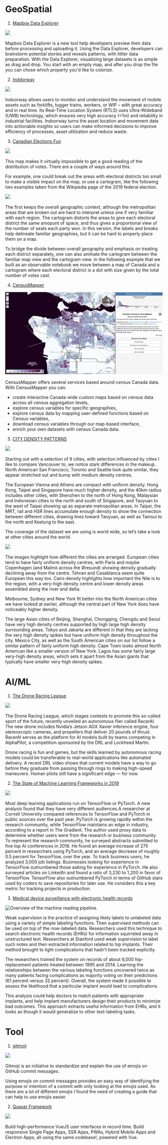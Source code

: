 # GeoSpatial

1. [Mapbox Data Explorer](https://labs.mapbox.com/labs/mbxdataexplorer/)

![](https://miro.medium.com/max/1280/0*f3dA-TbSKl2ZB-9Q.gif)

Mapbox Data Explorer is a new tool help developers preview their data before processing and uploading it. Using the Data Explorer, developers can brainstorm potential stories and reveals patterns, with littler data preparation. With the Data Explorer, visualizing large datasets is as simple as drag and drop. You start with an empty map, and after you drop the file you can chose which property you'd like to colorize.

2. [Inddorway](https://www.indoorway.com/)

![](../images/issue-10-1.gif)

Indoorway allows users to monitor and understand the movement of mobile assets such as forklifts, tugger trains, workers, or WIP – with great accuracy and in real time. Its Real-Time Location System (RTLS) uses Ultra-Wideband (UWB) technology, which ensures very high accuracy (<1m) and reliability in industrial facilities. Indoorway turns the asset location and movement data into actionable insights so users can make informed decisions to improve efficiency of processes, asset utilization and reduce waste.

3. [Canadian Elections Fun](https://doodles.mountainmath.ca/blog/2019/10/22/elections-fun/)

![](https://d33wubrfki0l68.cloudfront.net/fa6c25c74bb99b90e45883c37b1b316f601573cb/fbe0e/posts/2019-10-22-elections-fun_files/figure-html/unnamed-chunk-2-1.png)

This map makes it virtually impossible to get a good reading of the distribution of votes. There are a couple of ways around this.

For example, one could break out the areas with electoral districts too small to make a visible impact on the map, or use a cartogram, like the following two examples taken from the Wikipedia page of the 2019 federal election.

![](https://upload.wikimedia.org/wikipedia/commons/thumb/1/1d/Canada_2019_Preliminary.png/1280px-Canada_2019_Preliminary.png)

The first keeps the overall geographic context, although the metropolitan areas that are broken out are hard to interpret unless one if very familiar with each region. The cartogram distorts the areas to give each electoral district the same amopunt of space, and thus gives a proportional view of the number of seats each party won. In this version, the labels and breaks help delineate familiar geographies, but it can be hard to properly place them on a map.

To bridge the divide between overall geography and emphasis on treating each district separately, one can also animate the cartogram between the familiar map view and the cartogram view. In the following example that we built as an observable notebook we move between a map of Canada and a cartogram where each electoral district is a dot with size given by the total number of votes cast.

4. [CensusMapper](https://censusmapper.ca/)

![](../images/issue-10-2.png)

CensusMapper offers several services based around census Canada data. With CensusMapper you can:

- create interactive Canada-wide custom maps based on census data across all census aggregation levels,
- explore census variables for specific geographies,
- explore census data by mapping user-defined functions based on Census variables,
- download census variables through our map-based interface,
- enrich your own datasets with census Canada data.

5. [CITY DENSITY PATTERNS](https://doodles.mountainmath.ca/blog/2019/03/17/city-density-patterns/)

![](https://d33wubrfki0l68.cloudfront.net/fd4cece58ae2df5bc3710ac182bbc1dd997ed24a/2717d/posts/2019-03-17-city-density-patterns_files/figure-html/vancouver_comparison-1.png)

Starting out with a selection of 9 cities, with selection influenced by cities I like to compare Vancouver to, we notice stark differences in the makeup. North American San Francisco, Toronto and Seattle look quite similar, they appear stretched out and bump with medium density centres.

The European Vienna and Athens are compact with uniform density. Hong Kong, Taipei and Singapore have much higher density, and the 40km radius includes other cities, with Shenzhen to the north of Hong Kong, Malaysian and Indonesian cities to the north and south of Singapore, and Taoyuan to the west of Taipei showing up as separate metropolitan areas. In Taipei, the MRT, rail and HSR lines accumulate enough density to show the connection between different cities, drawing lines toward Taoyuan, as well as Tamsui to the north and Keelung to the east.

The coverage of the dataset we are using is world wide, so let’s take a look at other cities around the world.

![](https://d33wubrfki0l68.cloudfront.net/a610c06d7c5801677c4704b1a14d882731ab7bee/d5aca/posts/2019-03-17-city-density-patterns_files/figure-html/world_comparison-1.png)

The images highlight how different the cities are arranged. European cities tend to have fairly uniform density centres, with Paris and maybe Copenhagen (and Malmö across the Øresund) showing density gradually declining away from the centre. Tehran and Casablanca seem quite European this way too. Cairo density highlights how important the Nile is to the region, with a very-high density centre and lower density areas assembled along the river and delta.

Melbourne, Sydney and New York fit better into the North American cities we have looked at earlier, although the central part of New York does have noticeably higher density.

The large Asian cities of Beijing, Shanghai, Chongqing, Chengdu and Seoul have very high density centres supported by high large high density surrounding areas. Tokyo and Jakarta are different in that they are lacking the very high density spikes but have uniform high density throughout the city. Mexico City, as well as the South American cities on our list follow a similar pattern of fairly uniform high density. Cape Town looks almost North American like a smaller version of New York. Lagos has some fairly large very-high density areas, which sets it apart from the Asian giants that typically have smaller very-high density spikes.

# AI/ML

1. [The Drone Racing League](https://thedroneracingleague.com/)

![](../images/issue-10-3.gif)

The Drone Racing League, which stages contests to promote this so-called sport of the future, recently unveiled an autonomous flier called RacerAI. The new drone includes Nvidia’s Jetson AGX Xavier inference engine, four stereoscopic cameras, and propellers that deliver 20 pounds of thrust. RacerAI serves as the platform for AI models built by teams competing in AlphaPilot, a competition sponsored by the DRL and Lockheed Martin.

Drone racing is fun and games, but the skills learned by autonomous racing models could be transferable to real-world applications like automated delivery. A recent DRL video shows that current models have a way to go before they graduate from passing through rings to making high-speed maneuvers. Human pilots still have a significant edge — for now.

2. [The State of Machine Learning Frameworks in 2019](https://thegradient.pub/state-of-ml-frameworks-2019-pytorch-dominates-research-tensorflow-dominates-industry/?utm_campaign=The%20Batch&utm_source=hs_email&utm_medium=email&utm_content=78158122&_hsenc=p2ANqtz-8HNNROEKly3WB0dBQ5HcgRjj63vc5TDw4bO9yL2SOnl-xHpYCZBEk6wZByrumS21mx9Q0d-7m6hnm3g1R840LrnZkrKQ&_hsmi=78158122)

![](https://thegradient.pub/content/images/2019/10/ratio_medium-1.png)

Most deep learning applications run on TensorFlow or PyTorch. A new analysis found that they have very different audiences.A researcher at Cornell University compared references to TensorFlow and PyTorch in public sources over the past year. PyTorch is growing rapidly within the research community, while TensorFlow maintains an edge in industry, according to a report in The Gradient.
The author used proxy data to determine whether users were from the research or business community.
To represent the research community, he surveyed abstracts submitted to five top AI conferences in 2018. He found an average increase of 275 percent in researchers using PyTorch, and an average decrease of roughly 0.5 percent for TensorFlow, over the year.
To track business users, he analyzed 3,000 job listings. Businesses looking for experience in TensorFlow outnumbered those asking for experience in PyTorch. He also surveyed articles on LinkedIn and found a ratio of 3,230 to 1,200 in favor of TensorFlow.
TensorFlow also outnumbered PyTorch in terms of GitHub stars used by coders to save repositories for later use. He considers this a key metric for tracking projects in production.

3. [Medical device surveillance with electronic health records](https://www.nature.com/articles/s41746-019-0168-z?utm_campaign=The%20Batch&utm_source=hs_email&utm_medium=email&utm_content=78452820&_hsenc=p2ANqtz-_tekx-3UlvcWy_8-_p-j5j33B251NB_dWjeh4kn4X1vbOuLkZQNLygGr-Wsj-Y84gRmKidHfFRs5vSWMWw_cfmQ2tJKg&_hsmi=78452820)

![Overview of the machine reading pipeline.](https://media.springernature.com/lw685/springer-static/image/art%3A10.1038%2Fs41746-019-0168-z/MediaObjects/41746_2019_168_Fig5_HTML.png?as=webp)

Weak supervision is the practice of assigning likely labels to unlabeled data using a variety of simple labeling functions. Then supervised methods can be used on top of the now-labeled data. Researchers used this technique to search electronic health records (EHRs) for information squirreled away in unstructured text. Researchers at Stanford used weak supervision to label such notes and then extracted information related to hip implants. Their method brought to light complications that hadn’t been tracked explicitly.

The researchers trained the system on records of about 6,000 hip-replacement patients treated between 1995 and 2014. Learning the relationships between the various labeling functions uncovered twice as many patients facing complications as majority voting on their predictions (61 percent versus 32 percent). Overall, the system made it possible to assess the likelihood that a particular implant would lead to complications.

This analysis could help doctors to match patients with appropriate implants, and help implant manufacturers design their products to minimize bad outcomes. This approach extracts useful information from EHRs, and it looks as though it would generalize to other text-labeling tasks.

# Tool

1. [gitmoji](https://gitmoji.carloscuesta.me/)

![](https://user-images.githubusercontent.com/7629661/41189877-d22b145a-6bd4-11e8-97f8-a8e36bcab062.png)

Gitmoji is an initiative to standardize and explain the use of emojis on GitHub commit messages.

Using emojis on commit messages provides an easy way of identifying the purpose or intention of a commit with only looking at the emojis used. As there are a lot of different emojis I found the need of creating a guide that can help to use emojis easier.

2. [Quasar Framework](https://github.com/quasarframework/quasar)

![](https://camo.githubusercontent.com/6d94877cbdc9c585a31af5220648f272bb031739/68747470733a2f2f63646e2e7175617361722e6465762f6c6f676f2f7376672f7175617361722d6c6f676f2d66756c6c2d696e6c696e652e737667)

Build high-performance VueJS user interfaces in record time. Build responsive Single Page Apps, SSR Apps, PWAs, Hybrid Mobile Apps and Electron Apps, all using the same codebase!, powered with Vue.
